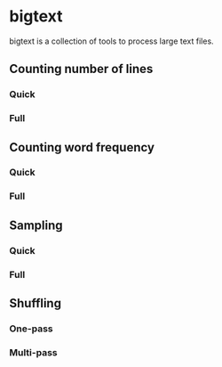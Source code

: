 # bigtext

bigtext is a collection of tools to process large text files.

## Counting number of lines

### Quick

### Full

## Counting word frequency

### Quick

### Full

## Sampling

### Quick

### Full

## Shuffling

### One-pass

### Multi-pass
